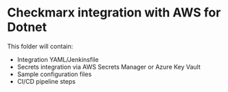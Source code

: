 # Checkmarx integration with AWS for Dotnet

This folder will contain:
- Integration YAML/Jenkinsfile
- Secrets integration via AWS Secrets Manager or Azure Key Vault
- Sample configuration files
- CI/CD pipeline steps
